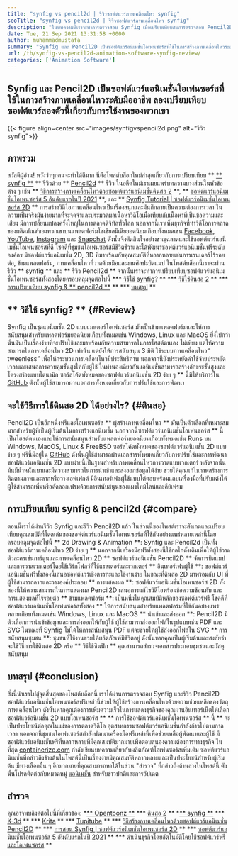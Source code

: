 ```yaml
---
title: "synfig vs pencil2d | รีวิวซอฟต์แวร์ภาพเคลื่อนไหว synfig" 
seoTitle: "synfig vs pencil2d | รีวิวซอฟต์แวร์ภาพเคลื่อนไหว synfig" 
description: "ในบทความนี้เราจะทำการตรวจสอบ Synfig เมื่อเปรียบเทียบกับการตรวจสอบ Pencil2D ทั้งสองเป็นซอฟต์แวร์อนิเมชั่นโอเพ่นซอร์สชั้นนำเป็นโฮสต์ตัวเองและมีคุณสมบัติมากมาย" 
date: Tue, 21 Sep 2021 13:31:58 +0000
author: muhammadmustafa
summary: "Synfig และ Pencil2D เป็นซอฟต์แวร์อนิเมชั่นโอเพนซอร์สที่ใช้ในการสร้างภาพเคลื่อนไหวระดับมืออาชีพ ลองเปรียบเทียบซอฟต์แวร์ทั้งสองนี้เกี่ยวกับการใช้งาน" 
url: /th/synfig-vs-pencil2d-animation-software-synfig-review/
categories: ['Animation Software']
---
```


## Synfig และ Pencil2D เป็นซอฟต์แวร์แอนิเมชั่นโอเพ่นซอร์สที่ใช้ในการสร้างภาพเคลื่อนไหวระดับมืออาชีพ ลองเปรียบเทียบซอฟต์แวร์สองตัวนี้เกี่ยวกับการใช้งานของพวกเขา

{{< figure align=center src="images/synfigvspencil2d.png" alt="รีวิว synfig">}}


## ภาพรวม
สวัสดีผู้อ่าน! หวังว่าทุกคนจะทำได้ดีมาก นี่คือโพสต์บล็อกใหม่ล่าสุดเกี่ยวกับการเปรียบเทียบ ** [** synfig **][1] ** รีวิวด้วย ** [Pencil2d][2] ** รีวิว ในอดีตใหม่เราเผยแพร่บทความบางส่วนในหัวข้อต่าง ๆ เช่น ** [วิธีการสร้างภาพเคลื่อนไหวด้วยซอฟต์แวร์แอนิเมชั่นดินสอ 2][3] **, ** [ซอฟต์แวร์แอนิเมชั่นโอเพนซอร์ส 5 อันดับแรกในปี 2021][4] **, และ ** [Synfig Tutorial | ซอฟต์แวร์อนิเมชั่นโอเพนซอร์ส 2D][5] ** การสร้างวิดีโอภาพเคลื่อนไหวเป็นเรื่องสนุกและมันก็กลายเป็นความต้องการเวลา ในความเป็นจริงมันง่ายมากที่จะจดจำและประมวลผลเนื้อหาวิดีโอเมื่อเทียบกับเนื้อหาที่เป็นข้อความและเสียง มีการเปลี่ยนแปลงครั้งใหญ่ในการตลาดดิจิทัลทั่วโลก นอกจากนี้เราเห็นธุรกิจที่ทำวิดีโอการตลาดของผลิตภัณฑ์ของพวกเขาบนแพลตฟอร์มโซเชียลมีเดียยอดนิยมเกือบทั้งหมดเช่น [Facebook][6], [YouTube][7], [Instagram][8] และ [Snapchat][9]
ดังนั้นจึงตัดสินใจอย่างชาญฉลาดและใช้ซอฟต์แวร์แอนิเมชั่นโอเพนซอร์สที่ดี โชคดีที่ชุมชนโอเพ่นซอร์สมีชีวิตชีวาและได้พัฒนาซอฟต์แวร์แอนิเมชั่นฟรีระดับองค์กร มีซอฟต์แวร์แอนิเมชั่น 2D, 3D ที่มาพร้อมกับคุณสมบัติที่หลากหลายเช่นการเรนเดอร์ไร้รอยต่อ, ข้ามแพลตฟอร์ม, ภาพเคลื่อนไหวที่วาดด้วยมือและงานศิลปะบิตแมป ในโพสต์บล็อกนี้เราจะผ่านรีวิว ** synfig ** และ ** รีวิว Pencil2d ** จากนั้นเราจะทำการเปรียบเทียบซอฟต์แวร์แอนิเมชั่นโอเพนซอร์สทั้งสองโดยครอบคลุมจุดต่อไปนี้
  *** [วิธีใช้ synfig?][10] **
  *** [วิธีใช้ดินสอ 2][11] **
  *** [การเปรียบเทียบ synfig & ** pencil2d **][12] **
  *** [บทสรุป][13] **

## ** วิธีใช้ synfig? ** {#Review}
Synfig เป็นชุดแอนิเมชั่น 2D แบบเวกเตอร์โอเพ่นซอร์ส มันเป็นข้ามแพลตฟอร์มและให้การสนับสนุนสำหรับแพลตฟอร์มยอดนิยมเกือบทั้งหมดเช่น Windows, Linux และ MacOS ยิ่งไปกว่านั้นมันเป็นเรื่องง่ายที่จะปรับใช้และมาพร้อมกับความสามารถในการโฮสต์ตนเอง ไม่เพียง แต่ให้ความสามารถในการเคลื่อนไหว 2D เท่านั้น แต่ยังให้การสนับสนุน 3 มิติ ใช้ระบบภาพเคลื่อนไหว“ tweenless” เพื่อให้กระบวนการเคลื่อนไหวมีประสิทธิภาพ นอกจากนี้ยังประหยัดค่าใช้จ่ายประหยัดเวลาและเสนอการควบคุมขั้นสูงให้กับผู้ใช้ ในทำนองเดียวกันแอนิเมชั่นสามารถสร้างอักขระขั้นสูงและโครงสร้างแบบไดนามิก ซอร์สโค้ดทั้งหมดของซอฟต์แวร์แอนิเมชั่น 2D ง่าย ๆ ** นี้มีให้บริการใน [GitHub][14] ดังนั้นผู้ใช้สามารถผ่านเอกสารทั้งหมดเกี่ยวกับการปรับใช้และการพัฒนา

## จะใช้วิธีการใช้ดินสอ 2D ได้อย่างไร? {#ดินสอ}
Pencil2D เป็นอีกหนึ่งฟรีและโอเพนซอร์ส ** ผู้สร้างภาพเคลื่อนไหว ** มันเป็นตัวเลือกที่เหมาะสมมากสำหรับผู้ที่เป็นผู้เริ่มต้นในการสร้างแอนิเมชั่น นอกจากนี้ซอฟต์แวร์แอนิเมชั่นโอเพ่นซอร์ส ** นี้เป็นโฮสต์ตนเองและให้การสนับสนุนสำหรับแพลตฟอร์มยอดนิยมเกือบทั้งหมดเช่น Runs บน Windows, MacOS, Linux & FreeBSD ซอร์สโค้ดทั้งหมดของซอฟต์แวร์แอนิเมชั่น 2D แบบง่าย ๆ ฟรีนี้มีอยู่ใน [GitHub][15] ดังนั้นผู้ใช้สามารถผ่านเอกสารทั้งหมดเกี่ยวกับการปรับใช้และการพัฒนา ซอฟต์แวร์แอนิเมชั่น 2D แบบง่ายนี้เป็นฐานสำหรับภาพเคลื่อนไหวการวาดแบบเวกเตอร์ หลังจากนั้นมันมีน้ำหนักเบาและมีความสามารถในการนำเข้าและส่งออกข้อมูลได้ง่าย ช่วยให้คุณแก้ไขภาพสร้างการติดตามภาพและลากหรือวางเอฟเฟกต์ มีอินเทอร์เฟซผู้ใช้แบบโต้ตอบพร้อมแถบเครื่องมือที่ปรับแต่งได้ ผู้ใช้สามารถเพิ่มหรือคัดลอกเฟรมด้วยการสนับสนุนของแผงไทม์ไลน์และคีย์เฟรม

## การเปรียบเทียบ synfig & pencil2d {#compare}
ตอนนี้เราได้ผ่านรีวิว Synfig และรีวิว Pencil2D แล้ว ในส่วนนี้ของโพสต์เราจะสังเกตและเปรียบเทียบคุณสมบัติที่โดดเด่นของซอฟต์แวร์แอนิเมชั่นโอเพนซอร์สที่ใช้กันอย่างแพร่หลายเหล่านี้โดยครอบคลุมจุดต่อไปนี้
** 2d Drawing & Animation **: Synfig และ Pencil2d เป็นทั้งซอฟต์แวร์ภาพเคลื่อนไหว 2D ง่าย ๆ ** นอกจากนี้เครื่องมือฟรีทั้งสองนี้ใช้กลไกดั้งเดิมเพื่อให้ผู้ใช้วาดตัวละครเช่นการ์ตูนและภาพเคลื่อนไหว 2D ** ซอฟต์แวร์แอนิเมชั่น Pencil2D ** จัดการบิตแมปและการวาดเวกเตอร์โดยใช้เวิร์กโฟลว์ที่ใช้แรสเตอร์และเวกเตอร์
** อินเทอร์เฟซผู้ใช้ **: ซอฟต์แวร์แอนิเมชั่นฟรีทั้งสองนี้เสนอซอฟต์แวร์เชิงตรรกะและใช้งานง่าย ในขณะที่ดินสอ 2D มาพร้อมกับ UI ที่ผู้ใช้สามารถลากและวางองค์ประกอบ
** การแสดงผล **: ซอฟต์แวร์แอนิเมชั่นโอเพนซอร์ส 2D ทั้งสองนี้ให้ความสามารถในการแสดงผล Pencil2D เสนอการแก้ไขวิดีโอพร้อมข้อความซ้อนทับ และการแสดงผลที่ไร้รอยต่อ
** ข้ามแพลตฟอร์ม **: เป็นหนึ่งในคุณสมบัติหลักของซอฟต์แวร์ฟรี โชคดีที่ซอฟต์แวร์แอนิเมชั่นโอเพ่นซอร์สทั้งสอง ** ให้การสนับสนุนสำหรับแพลตฟอร์มที่ใช้กันอย่างแพร่หลายเกือบทั้งหมดเช่น Windows, Linux และ MacOS
** นำเข้าและส่งออก **: Pencil2D มีตัวเลือกการนำเข้าข้อมูลและการส่งออกให้กับผู้ใช้ ผู้ใช้สามารถส่งออกไฟล์ในรูปแบบเช่น PDF และ SVG ในขณะที่ Synfig ไม่ได้ให้การสนับสนุน PDF แต่จะช่วยให้ผู้ใช้ส่งออกไฟล์ใน SVG
** การสนับสนุนชุมชน **: ชุมชนที่ใช้งานช่วยให้ผลิตภัณฑ์มีชีวิตอยู่ ดังนั้นหากคุณเป็นผู้เริ่มต้นและสงสัยว่าจะใช้วิธีการใช้ดินสอ 2D หรือ ** วิธีใช้ซินฟิก ** คุณสามารถสำรวจเอกสารประกอบชุมชนและวัสดุสนับสนุน

## บทสรุป {#conclusion}
สิ่งนี้นำเราไปสู่จุดสิ้นสุดของโพสต์บล็อกนี้ เราได้ผ่านการตรวจสอบ Synfig และรีวิว Pencil2D ซอฟต์แวร์แอนิเมชั่นโอเพนซอร์สฟรีเหล่านี้ช่วยให้ผู้ใช้สร้างการเคลื่อนไหวด้วยความช่วยเหลือของวัตถุภาพเคลื่อนไหว ดังนั้นหากคุณต้องการเพิ่มความเร็วในการแสดงธุรกิจของคุณผ่านอินเทอร์เน็ตให้เลือกซอฟต์แวร์อนิเมชั่น 2D แบบโอเพนซอร์ส ** ** การใช้ซอฟต์แวร์แอนิเมชั่นโอเพนซอร์ส ** นี้ ** จะเป็นประโยชน์ต่อคุณในแง่ของการตลาดวิดีโอ อุตสาหกรรมซอฟต์แวร์แอนิเมชั่นกำลังก้าวไปตามกาลเวลา นอกจากนี้ชุมชนโอเพ่นซอร์สกำลังพัฒนาเครื่องมือฟรีเหล่านี้เพื่อช่วยเหลือผู้พัฒนาและผู้ใช้ มีซอฟต์แวร์แอนิเมชั่นฟรีที่หลากหลายที่มีคุณสมบัติมากมายเพื่อตอบสนองความต้องการทางธุรกิจ
ในที่สุด [containerize.com][16] กำลังเขียนบทความเกี่ยวกับผลิตภัณฑ์โอเพ่นซอร์สเพิ่มเติม ซอฟต์แวร์แอนิเมชั่นที่กล่าวถึงข้างต้นในโพสต์นี้เป็นเรื่องง่ายมีคุณสมบัติหลากหลายและเป็นประโยชน์สำหรับผู้เริ่มต้น มีทางเลือกอื่น ๆ อีกมากมายที่คุณสามารถหาได้ในส่วน "สำรวจ" ที่กล่าวถึงด้านล่างในโพสต์นี้ ดังนั้นโปรดติดต่อกับหมวดหมู่ [แอนิเมชั่น][17] สำหรับข่าวปกติและการอัปเดต

## สำรวจ
คุณอาจพบลิงค์ต่อไปนี้ที่เกี่ยวข้อง:
  *[** Opentoonz **][18]
  *** [ดินสอ 2][2] **
  *[** synfig **][1]
  *** [K-3d][19] **
  *** [Krita][20] **
  *** [Tupitube][21] **
  *** [วิธีสร้างภาพเคลื่อนไหวด้วยซอฟต์แวร์แอนิเมชั่น Pencil2D][3] **
  *** [การสอน Synfig | ซอฟต์แวร์อนิเมชั่นโอเพนซอร์ส 2D][5] **
  *** [ซอฟต์แวร์แอนิเมชั่นโอเพนซอร์ส 5 อันดับแรกในปี 2021][4] **
  *** [ดำเนินธุรกิจโดยอัตโนมัติโดยใช้ซอฟต์แวร์ฟรีและโอเพ่นซอร์ส][22] **

  
[1]: https://products.containerize.com/animation-software/synfig/
[2]: https://products.containerize.com/animation-software/pencil2d/
[3]: https://blog.containerize.com/animation-software/how-to-create-animations-with-pencil2d-animation-software/
[4]: https://blog.containerize.com/animation-software/top-5-open-source-animation-software-in-2021/
[5]: https://blog.containerize.com/animation-software/synfig-tutorial-an-open-source-2d-animation-software/
[6]: https://www.facebook.com/
[7]: https://www.youtube.com/
[8]: http://instagram.com/
[9]: https://www.snapchat.com/
[10]: #review
[11]: #pencil
[12]: #compare
[13]: #Conclusion
[14]: https://github.com/synfig/synfig
[15]: https://github.com/pencil2d/pencil
[16]: https://www.containerize.com/
[17]: https://products.containerize.com/animation-software/
[18]: https://products.containerize.com/animation-software/opentoonz/
[19]: https://products.containerize.com/animation-software/k3d/
[20]: https://products.containerize.com/animation-software/krita/
[21]: https://products.containerize.com/animation-software/tupitube/
[22]: https://blog.containerize.com/blogging/automate-business-operations-using-open-source-software/
